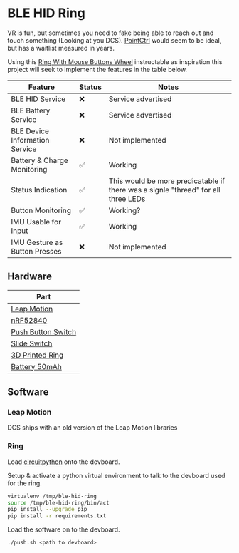 # BLE HID Ring

VR is fun, but sometimes you need to fake being able to reach out and touch something (Looking at you DCS). [PointCtrl](https://pointctrl.com/) would seem to be ideal, but has a waitlist measured in years.

Using this [Ring With Mouse Buttons Wheel](https://www.instructables.com/Ring-With-Mouse-Buttons-Wheel/) instructable as inspiration this project will seek to implement the features in the table below.

| Feature | Status | Notes |
| - | - | - |
| BLE HID Service | ❌ | Service advertised |
| BLE Battery Service | ❌ | Service advertised |
| BLE Device Information Service | ❌ | Not implemented |
| Battery & Charge Monitoring | ✅ | Working |
| Status Indication | ✅ | This would be more predicatable if there was a signle "thread" for all three LEDs |
| Button Monitoring | ✅ | Working? |
| IMU Usable for Input | ✅ | Working |
| IMU Gesture as Button Presses | ❌ | Not implemented |

## Hardware

| Part |
| - |
| [Leap Motion](https://ca.robotshop.com/products/leap-motion-controller) |
| [nRF52840](https://www.seeedstudio.com/Seeed-XIAO-BLE-Sense-nRF52840-p-5253.html) |
| [Push Button Switch](https://www.amazon.ca/dp/B06Y6DDG8K?psc=1&ref=ppx_yo2ov_dt_b_product_details) |
| [Slide Switch](https://www.amazon.ca/dp/B08SLQ1KBX?ref=ppx_yo2ov_dt_b_product_details&th=1) |
| [3D Printed Ring](https://www.thingiverse.com/thing:5886564) |
| [Battery 50mAh](https://www.aliexpress.com/item/32548166394.html?spm=a2g0o.order_list.order_list_main.4.685c1802jLIyDU) |

## Software

### Leap Motion

DCS ships with an old version of the Leap Motion libraries

### Ring

Load [circuitpython](https://circuitpython.org/board/Seeed_XIAO_nRF52840_Sense/) onto the devboard.

Setup & activate a python virtual environment to talk to the devboard used for the ring.

```bash
virtualenv /tmp/ble-hid-ring
source /tmp/ble-hid-ring/bin/act
pip install --upgrade pip
pip install -r requirements.txt
```

Load the software on to the devboard.

```bash
./push.sh <path to devboard>
```
